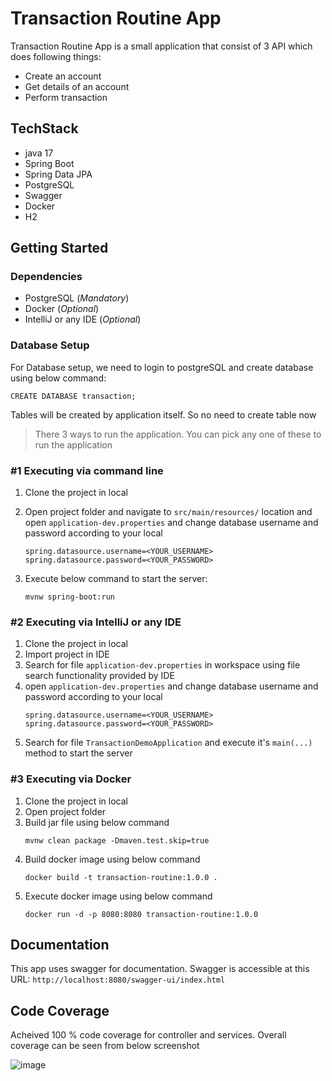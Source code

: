 # Transaction Routine App
Transaction Routine App is a small application that consist of 3 API which does following things:

- Create an account
- Get details of an account
- Perform transaction

## TechStack

- java 17
- Spring Boot
- Spring Data JPA
- PostgreSQL
- Swagger
- Docker
- H2

## Getting Started

### Dependencies

- PostgreSQL (_Mandatory_)
- Docker (_Optional_)
- IntelliJ or any IDE (_Optional_)

### Database Setup
For Database setup, we need to login to postgreSQL and create database using below command:
```
CREATE DATABASE transaction;
```

Tables will be created by application itself. So no need to create table now

> There 3 ways to run the application. You can pick any one of these to run the application
### #1 Executing via command line

1) Clone the project in local
2) Open project folder and navigate to `src/main/resources/` location and open `application-dev.properties` and change database username and password according to your local 
   ```
   spring.datasource.username=<YOUR_USERNAME>
   spring.datasource.password=<YOUR_PASSWORD>
   ```

3) Execute below command to start the server:
    ```
    mvnw spring-boot:run
    ```
### #2 Executing via IntelliJ or any IDE

1) Clone the project in local
2) Import project in IDE
3) Search for file `application-dev.properties` in workspace using file search functionality provided by IDE
4) open `application-dev.properties` and change database username and password according to your local
   ```
   spring.datasource.username=<YOUR_USERNAME>
   spring.datasource.password=<YOUR_PASSWORD>
   ```
5) Search for file `TransactionDemoApplication` and execute it's `main(...)` method to start the server
### #3 Executing via Docker

1) Clone the project in local
2) Open project folder 
3) Build jar file using below command
   ```
   mvnw clean package -Dmaven.test.skip=true 
   ```
4) Build docker image using below command
   ```
   docker build -t transaction-routine:1.0.0 .
   ```
5) Execute docker image using below command
   ```
   docker run -d -p 8080:8080 transaction-routine:1.0.0
   ```
## Documentation
This app uses swagger for documentation.  Swagger is accessible at this URL: `http://localhost:8080/swagger-ui/index.html`

## Code Coverage
Acheived 100 % code coverage for controller and services. Overall coverage can be seen from below screenshot

![image](https://github.com/ajit-soman/transaction-demo/assets/39642842/3d0d74ec-0133-4e69-8aa4-2c392c4db32a)

